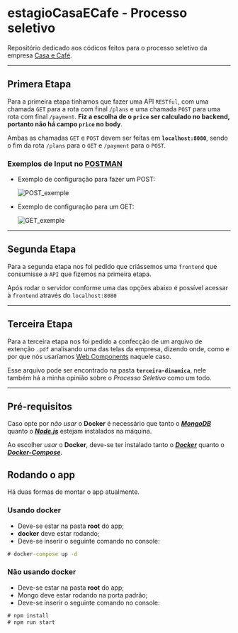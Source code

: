 # estagioCasaECafe - Processo seletivo
Repositório dedicado aos códicos feitos para o processo seletivo da empresa [Casa e Café](https://www.casaecafe.com).
___
## Primera Etapa
Para a primeira etapa tinhamos que fazer uma API `RESTful`, com uma chamada `GET` para a rota com final `/plans` e uma chamada `POST` para uma rota com final `/payment`. **Fiz a escolha de o `price` ser calculado no backend, portanto não há campo `price` no body**.

Ambas as chamadas `GET` e `POST`  devem ser feitas em **`localhost:8080`**, sendo o fim da rota `/plans` para o `GET` e `/payment` para o `POST`.

### Exemplos de Input no [POSTMAN](https://chrome.google.com/webstore/detail/postman/fhbjgbiflinjbdggehcddcbncdddomop)
 - Exemplo de configuração para fazer um POST:

   ![POST_exemple](https://i.imgur.com/K5jNYqf.png)

 - Exemplo de configuração para um GET:

   ![GET_exemple](https://i.imgur.com/BkXkLDw.png)

___
## Segunda Etapa

Para a segunda etapa nos foi pedido que criássemos uma `frontend` que consumisse a `API` que fizemos na primeira etapa.

Após rodar o servidor conforme uma das opções abaixo é possível acessar à `frontend` através do `localhost:8080`
___
## Terceira Etapa

Para a terceira etapa nos foi pedido a confecção de um arquivo de extenção `.pdf` analisando uma das telas da empresa, dizendo onde, como e por que nós usaríamos [Web Components](https://www.tableless.com.br/web-components-introducao/) naquele caso.

Esse arquivo pode ser encontrado na pasta **`terceira-dinamica`**, nele também há a minha opinião sobre o *Processo Seletivo* como um todo.
___


## Pré-requisitos
Caso opte por _não usar_ o **Docker** é necessário que tanto o **_[MongoDB](https://www.mongodb.com/)_** quanto o **_[Node.js](https://nodejs.org/en/)_** estejam instalados na máquina.

Ao escolher _usar_ o **Docker**, deve-se ter instalado tanto o **_[Docker](https://www.docker.com/)_** quanto o **_[Docker-Compose](https://docs.docker.com/compose/install/)_**.

## Rodando o app

Há duas formas de montar o app atualmente.
### **Usando docker**
 - Deve-se estar na pasta **root** do app;
 - **docker** deve estar rodando;
 - Deve-se inserir o seguinte comando no console:
```cmd
# docker-compose up -d
```

### **Não usando docker**
 - Deve-se estar na pasta **root** do app;
 - Mongo deve estar rodando na porta padrão;
 - Deve-se inserir o seguinte comando no console:
```cmd
# npm install
# npm run start
```
